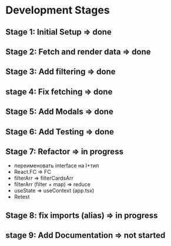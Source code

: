 # Development Stages

## Stage 1: Initial Setup => done

## Stage 2: Fetch and render data => done

## Stage 3: Add filtering => done

## stage 4: Fix fetching => done

## Stage 5: Add Modals => done

## Stage 6: Add Testing => done

## Stage 7: Refactor => in progress

- переименовать interface на I+тип
- React.FC => FC
- filterArr => filterCardsArr
- filterArr (filter + map) => reduce
- useState => useContext (app.tsx)
- Retest

## Stage 8: fix imports (alias) => in progress

## stage 9: Add Documentation => not started
